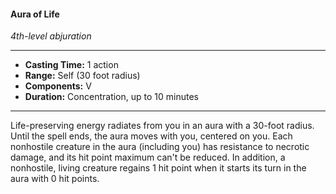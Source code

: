 #### Aura of Life
*4th-level abjuration*
___
- **Casting Time:** 1 action
- **Range:** Self (30 foot radius)
- **Components:** V
- **Duration:** Concentration, up to 10 minutes
___
Life-preserving energy radiates from you in an aura with a 30-foot radius. Until the spell ends, the aura moves with you, centered on you. Each nonhostile creature in the aura (including you) has resistance to necrotic damage, and its hit point maximum can't be reduced. In addition, a nonhostile, living creature regains 1 hit point when it starts its turn in the aura with 0 hit points.
